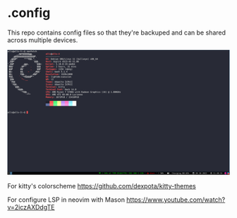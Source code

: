 # .config
This repo contains config files so that they're backuped and can be shared across multiple devices.

<img src="desktop.png"/>

For kitty's colorscheme https://github.com/dexpota/kitty-themes

For configure LSP in neovim with Mason https://www.youtube.com/watch?v=2iczAXDdgTE
